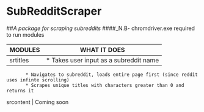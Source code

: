 # SubRedditScraper
##*A package for scraping subreddits*
####_N.B- chromdriver.exe required to run modules


MODULES | WHAT IT DOES
------------ | -------------
srtitles | * Takes user input as a subreddit name
           * Navigates to subreddit, loads entire page first (since reddit uses infinte scrolling)
           * Scrapes unique titles with characters greater than 0 and returns it
srcontent | Coming soon


